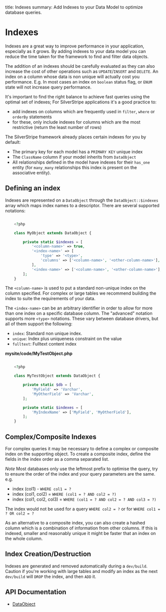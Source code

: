 title: Indexes
summary: Add Indexes to your Data Model to optimize database queries.

# Indexes
Indexes are a great way to improve performance in your application, especially as it grows. By adding indexes to your 
data model you can reduce the time taken for the framework to find and filter data objects. 

The addition of an indexes should be carefully evaluated as they can also increase the cost of other operations such as 
`UPDATE`/`INSERT` and `DELETE`. An index on a column whose data is non unique will actually cost you performance.
E.g. In most cases an index on `boolean` status flag, or `ENUM` state will not increase query performance.

It's important to find the right balance to achieve fast queries using the optimal set of indexes; For SilverStripe 
applications it's a good practice to: 
- add indexes on columns which are frequently used in `filter`, `where` or `orderBy` statements
- for these, only include indexes for columns which are the most restrictive (return the least number of rows)

The SilverStripe framework already places certain indexes for you by default:
- The primary key for each model has a `PRIMARY KEY` unique index
- The `ClassName` column if your model inherits from `DataObject`
- All relationships defined in the model have indexes for their `has_one` entity (for `many_many` relationships 
this index is present on the associative entity).

## Defining an index
Indexes are represented on a `DataObject` through the `DataObject::$indexes` array which maps index names to a 
descriptor. There are several supported notations:

```php

	<?php

	class MyObject extends DataObject {

		private static $indexes = [
			'<column-name>' => true,
			'<index-name>' => [
				'type' => '<type>', 
				'columns' => ['<column-name>', '<other-column-name>'],
			],
			'<index-name>' => ['<column-name>', '<other-column-name>'],
		];
	}
```

The `<column-name>` is used to put a standard non-unique index on the column specified. For complex or large tables 
we recommend building the index to suite the requirements of your data.

The `<index-name>` can be an arbitrary identifier in order to allow for more than one index on a specific database 
column. The "advanced" notation supports more `<type>` notations. These vary between database drivers, but all of them 
support the following:

 * `index`: Standard non unique index. 
 * `unique`: Index plus uniqueness constraint on the value
 * `fulltext`: Fulltext content index

**mysite/code/MyTestObject.php**

```php

	<?php

	class MyTestObject extends DataObject {

		private static $db = [
			'MyField' => 'Varchar',
			'MyOtherField' => 'Varchar',
		];

		private static $indexes = [
			'MyIndexName' => ['MyField', 'MyOtherField'],
		];
	}
```

## Complex/Composite Indexes
For complex queries it may be necessary to define a complex or composite index on the supporting object. To create a 
composite index, define the fields in the index order as a comma separated list. 

*Note* Most databases only use the leftmost prefix to optimise the query, try to ensure the order of the index and your 
query parameters are the same. e.g.
- index (col1) - `WHERE col1 = ?`
- index (col1, col2) = `WHERE (col1 = ? AND col2 = ?)`
- index (col1, col2, col3) = `WHERE (col1 = ? AND col2 = ? AND col3 = ?)`

The index would not be used for a query `WHERE col2 = ?` or for `WHERE col1 = ? OR col2 = ?`

As an alternative to a composite index, you can also create a hashed column which is a combination of information from 
other columns. If this is indexed, smaller and reasonably unique it might be faster that an index on the whole column. 

## Index Creation/Destruction
Indexes are generated and removed automatically during a `dev/build`. Caution if you're working with large tables and 
modify an index as the next `dev/build` will `DROP` the index, and then `ADD` it. 

## API Documentation

* [DataObject](api:SilverStripe\ORM\DataObject)
